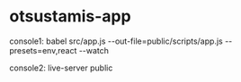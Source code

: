 # otsustamis-app

console1:
babel src/app.js --out-file=public/scripts/app.js --presets=env,react --watch

console2:
live-server public

